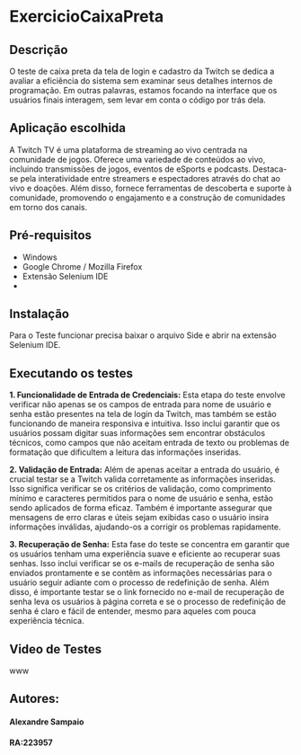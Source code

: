 # ExercicioCaixaPreta
## Descrição
O teste de caixa preta da tela de login e cadastro da Twitch se dedica a avaliar a eficiência do sistema sem examinar seus detalhes internos de programação. Em outras palavras, estamos focando na interface que os usuários finais interagem, sem levar em conta o código por trás dela.

## Aplicação escolhida
A Twitch TV é uma plataforma de streaming ao vivo centrada na comunidade de jogos. Oferece uma variedade de conteúdos ao vivo, incluindo transmissões de jogos, eventos de eSports e podcasts. Destaca-se pela interatividade entre streamers e espectadores através do chat ao vivo e doações. Além disso, fornece ferramentas de descoberta e suporte à comunidade, promovendo o engajamento e a construção de comunidades em torno dos canais.

## Pré-requisitos
- Windows
- Google Chrome / Mozilla Firefox
- Extensão Selenium IDE
- 
## Instalação
Para o Teste funcionar precisa baixar o arquivo Side e abrir na extensão Selenium IDE.

## Executando os testes
**1. Funcionalidade de Entrada de Credenciais:**
Esta etapa do teste envolve verificar não apenas se os campos de entrada para nome de usuário e senha estão presentes na tela de login da Twitch, mas também se estão funcionando de maneira responsiva e intuitiva. Isso inclui garantir que os usuários possam digitar suas informações sem encontrar obstáculos técnicos, como campos que não aceitam entrada de texto ou problemas de formatação que dificultem a leitura das informações inseridas.

**2. Validação de Entrada:**
Além de apenas aceitar a entrada do usuário, é crucial testar se a Twitch valida corretamente as informações inseridas. Isso significa verificar se os critérios de validação, como comprimento mínimo e caracteres permitidos para o nome de usuário e senha, estão sendo aplicados de forma eficaz. Também é importante assegurar que mensagens de erro claras e úteis sejam exibidas caso o usuário insira informações inválidas, ajudando-os a corrigir os problemas rapidamente.

**3. Recuperação de Senha:**
Esta fase do teste se concentra em garantir que os usuários tenham uma experiência suave e eficiente ao recuperar suas senhas. Isso inclui verificar se os e-mails de recuperação de senha são enviados prontamente e se contêm as informações necessárias para o usuário seguir adiante com o processo de redefinição de senha. Além disso, é importante testar se o link fornecido no e-mail de recuperação de senha leva os usuários à página correta e se o processo de redefinição de senha é claro e fácil de entender, mesmo para aqueles com pouca experiência técnica.

## Video de Testes
www

## Autores:
#### Alexandre Sampaio
#### RA:223957
